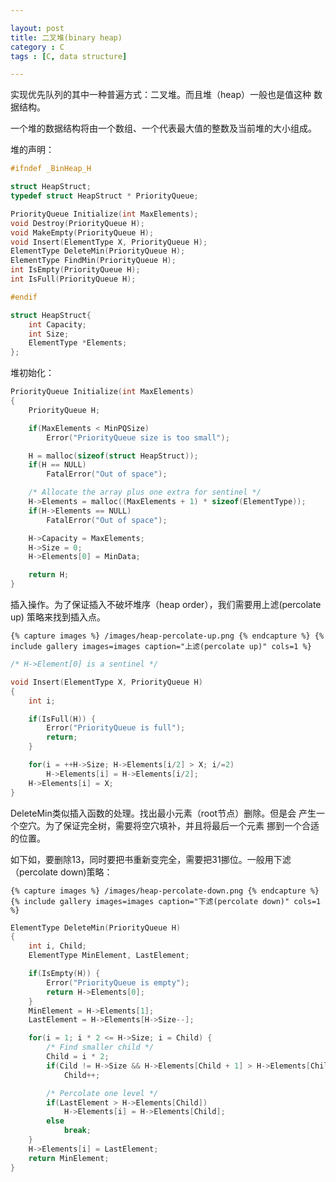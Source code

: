 ```yaml
---

layout: post
title: 二叉堆(binary heap)
category : C
tags : [C, data structure]

---
```


实现优先队列的其中一种普遍方式：二叉堆。而且堆（heap）一般也是值这种
数据结构。

一个堆的数据结构将由一个数组、一个代表最大值的整数及当前堆的大小组成。

堆的声明：

```c
#ifndef _BinHeap_H

struct HeapStruct;
typedef struct HeapStruct * PriorityQueue;

PriorityQueue Initialize(int MaxElements);
void Destroy(PriorityQueue H);
void MakeEmpty(PriorityQueue H);
void Insert(ElementType X, PriorityQueue H);
ElementType DeleteMin(PriorityQueue H);
ElementType FindMin(PriorityQueue H);
int IsEmpty(PriorityQueue H);
int IsFull(PriorityQueue H);

#endif

struct HeapStruct{
    int Capacity;
    int Size;
    ElementType *Elements;
};
```

堆初始化：

```c
PriorityQueue Initialize(int MaxElements)
{
    PriorityQueue H;

    if(MaxElements < MinPQSize)
        Error("PriorityQueue size is too small");

    H = malloc(sizeof(struct HeapStruct));
    if(H == NULL)
        FatalError("Out of space");

    /* Allocate the array plus one extra for sentinel */
    H->Elements = malloc((MaxElements + 1) * sizeof(ElementType));
    if(H->Elements == NULL)
        FatalError("Out of space");

    H->Capacity = MaxElements;
    H->Size = 0;
    H->Elements[0] = MinData;

    return H;
}
```

插入操作。为了保证插入不破坏堆序（heap order），我们需要用上滤(percolate up)
策略来找到插入点。

    {% capture images %} /images/heap-percolate-up.png {% endcapture %} {% include gallery images=images caption="上滤(percolate up)" cols=1 %}

```c
/* H->Element[0] is a sentinel */

void Insert(ElementType X, PriorityQueue H)
{
    int i;

    if(IsFull(H)) {
        Error("PriorityQueue is full");
        return;
    }

    for(i = ++H->Size; H->Elements[i/2] > X; i/=2)
        H->Elements[i] = H->Elements[i/2];
    H->Elements[i] = X;
}
```

DeleteMin类似插入函数的处理。找出最小元素（root节点）删除。但是会
产生一个空穴。为了保证完全树，需要将空穴填补，并且将最后一个元素
挪到一个合适的位置。

如下如，要删除13，同时要把书重新变完全，需要把31挪位。一般用下滤
（percolate down)策略：

    {% capture images %} /images/heap-percolate-down.png {% endcapture %} {% include gallery images=images caption="下滤(percolate down)" cols=1 %}

```c
ElementType DeleteMin(PriorityQueue H)
{
    int i, Child;
    ElementType MinElement, LastElement;

    if(IsEmpty(H)) {
        Error("PriorityQueue is empty");
        return H->Elements[0];
    }
    MinElement = H->Elements[1];
    LastElement = H->Elements[H->Size--];

    for(i = 1; i * 2 <= H->Size; i = Child) {
        /* Find smaller child */
        Child = i * 2;
        if(Cild != H->Size && H->Elements[Child + 1] > H->Elements[Child])
            Child++;

        /* Percolate one level */
        if(LastElement > H->Elements[Child])
            H->Elements[i] = H->Elements[Child];
        else
            break;
    }
    H->Elements[i] = LastElement;
    return MinElement;
}
```
